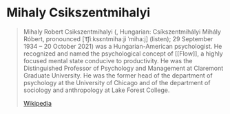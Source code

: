 # Mihaly Csikszentmihalyi

> Mihaly Robert Csikszentmihalyi (, Hungarian: Csíkszentmihályi Mihály Róbert, pronounced [ˈt͡ʃiːksɛntmihaːji ˈmihaːj] (listen); 29 September 1934 – 20 October 2021) was a Hungarian-American psychologist. He recognized and named the psychological concept of [[Flow]], a highly focused mental state conducive to productivity. He was the Distinguished Professor of Psychology and Management at Claremont Graduate University. He was the former head of the department of psychology at the University of Chicago and of the department of sociology and anthropology at Lake Forest College.
>
> [Wikipedia](https://en.wikipedia.org/wiki/Mihaly%20Csikszentmihalyi)